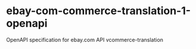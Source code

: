 # ebay-com-commerce-translation-1-openapi
OpenAPI specification for ebay.com API vcommerce-translation
